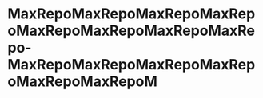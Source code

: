 # MaxRepoMaxRepoMaxRepoMaxRepoMaxRepoMaxRepoMaxRepoMaxRepo-MaxRepoMaxRepoMaxRepoMaxRepoMaxRepoMaxRepoM